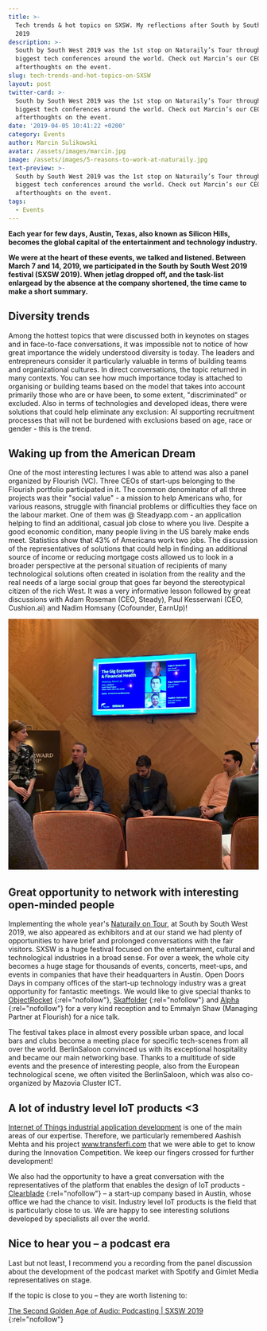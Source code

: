 ```yaml
---
title: >-
  Tech trends & hot topics on SXSW. My reflections after South by South West
  2019 
description: >-
  South by South West 2019 was the 1st stop on Naturaily’s Tour through the
  biggest tech conferences around the world. Check out Marcin’s our CEO
  afterthoughts on the event.
slug: tech-trends-and-hot-topics-on-SXSW
layout: post
twitter-card: >-
  South by South West 2019 was the 1st stop on Naturaily’s Tour through the
  biggest tech conferences around the world. Check out Marcin’s our CEO
  afterthoughts on the event.
date: '2019-04-05 10:41:22 +0200'
category: Events
author: Marcin Sulikowski
avatar: /assets/images/marcin.jpg
image: /assets/images/5-reasons-to-work-at-naturaily.jpg
text-preview: >-
  South by South West 2019 was the 1st stop on Naturaily’s Tour through the
  biggest tech conferences around the world. Check out Marcin’s our CEO
  afterthoughts on the event.
tags:
  - Events
---
```

**Each year for few days, Austin, Texas, also known as Silicon Hills, becomes the global capital of the entertainment and technology industry.**

**We were at the heart of these events, we talked and listened. Between March 7 and 14, 2019, we participated in the South by South West 2019 festival (SXSW 2019). When jetlag dropped off, and the task-list enlargead by the absence at the company shortened, the time came to make a short summary.**

## Diversity trends

Among the hottest topics that were discussed both in keynotes on stages and in face-to-face conversations, it was impossible not to notice of how great importance the widely understood diversity is today. The leaders and entrepreneurs consider it particularly valuable in terms of building teams and organizational cultures. In direct conversations, the topic returned in many contexts. You can see how much importance today is attached to organising or building teams based on the model that takes into account primarily those who are or have been, to some extent, "discriminated" or excluded. Also in terms of technologies and developed ideas, there were solutions that could help eliminate any exclusion: AI supporting recruitment processes that will not be burdened with exclusions based on age, race or gender - this is the trend.

## Waking up from the American Dream

One of the most interesting lectures I was able to attend was also a panel organized by Flourish (VC). Three CEOs of start-ups belonging to the Flourish portfolio participated in it. The common denominator of all three projects was their "social value" - a mission to help Americans who, for various reasons, struggle with financial problems or difficulties they face on the labour market. One of them was @ Steadyapp.com - an application helping to find an additional, casual job close to where you live. Despite a good economic condition, many people living in the US barely make ends meet. Statistics show that 43% of Americans work two jobs. The discussion of the representatives of solutions that could help in finding an additional source of income or reducing mortgage costs allowed us to look in a broader perspective at the personal situation of recipients of many technological solutions often created in isolation from the reality and the real needs of a large social group that goes far beyond the stereotypical citizen of the rich West. It was a very informative lesson followed by great discussions with Adam Roseman (CEO, Steady), Paul Kesserwani (CEO, Cushion.ai) and Nadim Homsany (Cofounder, EarnUp)!

![The Gig Economy & Financial Health - SXSW 2019](/assets/images/the-gig-economy-financial-health_sxsw.jpg)

## Great opportunity to network with interesting open-minded people

Implementing the whole year's [Naturaily on Tour](https://naturaily.com/on-tour), at South by South West 2019, we also appeared as exhibitors and at our stand we had plenty of opportunities to have brief and prolonged conversations with the fair visitors. SXSW is a huge festival focused on the entertainment, cultural and technological industries in a broad sense. For over a week, the whole city becomes a huge stage for thousands of events, concerts, meet-ups, and events in companies that have their headquarters in Austin. Open Doors Days in company offices of the start-up technology industry was a great opportunity for fantastic meetings. We would like to give special thanks to [ObjectRocket](https://www.objectrocket.com/) {:rel="nofollow"}, [Skaffolder](https://www.skaffolder.com/#/home) {:rel="nofollow"} and [Alpha](https://alphahq.com/) {:rel="nofollow"} for a very kind reception and to Emmalyn Shaw (Managing Partner at Flourish) for a nice talk.

The festival takes place in almost every possible urban space, and local bars and clubs become a meeting place for specific tech-scenes from all over the world. BerlinSaloon convinced us with its exceptional hospitality and became our main networking base. Thanks to a multitude of side events and the presence of interesting people, also from the European technological scene, we often visited the BerlinSaloon, which was also co-organized by Mazovia Cluster ICT.

## A lot of industry level IoT products <3

[Internet of Things industrial application development](https://naturaily.com/services) is one of the main areas of our expertise. Therefore, we particularly remembered Aashish Mehta and his project www.transferfi.com that we were able to get to know during the Innovation Competition. We keep our fingers crossed for further development!

We also had the opportunity to have a great conversation with the representatives of the platform that enables the design of IoT products - [Clearblade](https://www.clearblade.com/) {:rel="nofollow"} – a start-up company based in Austin, whose office we had the chance to visit. Industry level IoT products is the field that is particularly close to us. We are happy to see interesting solutions developed by specialists all over the world.

## Nice to hear you – a podcast era

Last but not least, I recommend you a recording from the panel discussion about the development of the podcast market with Spotify and Gimlet Media representatives on stage.

If the topic is close to you – they are worth listening to:

[The Second Golden Age of Audio: Podcasting | SXSW 2019](https://www.youtube.com/watch?v=1OZq_Zo8Hc4) {:rel="nofollow"}
